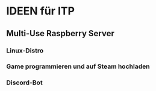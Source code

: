 # IDEEN für ITP

## Multi-Use Raspberry Server

### Linux-Distro

### Game programmieren und auf Steam hochladen

### Discord-Bot
